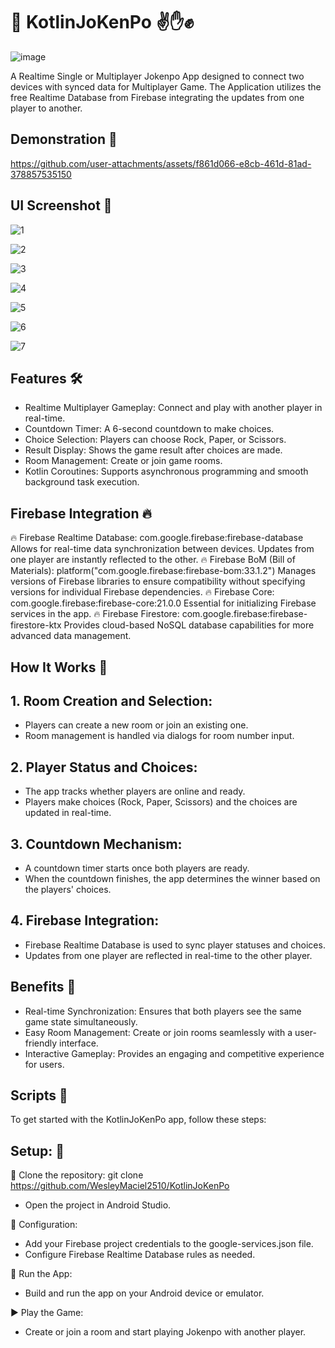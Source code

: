 ﻿# 🔵 KotlinJoKenPo ✌️✋✊
![image](https://github.com/user-attachments/assets/6a1f52a2-3498-44fb-89f2-c80fe5729616)

A Realtime Single or Multiplayer Jokenpo App designed to connect two devices with synced data for Multiplayer Game. The Application utilizes the free Realtime Database from Firebase integrating the updates from one player to another. 

## Demonstration 🎁

https://github.com/user-attachments/assets/f861d066-e8cb-461d-81ad-378857535150

## UI Screenshot 📱

![1](https://github.com/user-attachments/assets/f83a1e2f-3ea5-4831-b833-50e852a01009)

![2](https://github.com/user-attachments/assets/35331a96-f18f-42f9-b947-0ad346a515fb)

![3](https://github.com/user-attachments/assets/a0e12215-bb99-42ad-93ec-5d89521f9c81)

![4](https://github.com/user-attachments/assets/f07d810e-3f4a-4c3b-b4c8-43deaab4ccdf)

![5](https://github.com/user-attachments/assets/d3447107-4e0b-4ea3-8d3a-23ea4d7796f5)

![6](https://github.com/user-attachments/assets/1340b3c2-4f1a-483c-9fa7-eb64185ff8d0)

![7](https://github.com/user-attachments/assets/b26e023e-45d1-4886-8ee6-af8caf7fa09f)

## Features 🛠️
- Realtime Multiplayer Gameplay: Connect and play with another player in real-time.
- Countdown Timer: A 6-second countdown to make choices.
- Choice Selection: Players can choose Rock, Paper, or Scissors.
- Result Display: Shows the game result after choices are made.
- Room Management: Create or join game rooms.
- Kotlin Coroutines: Supports asynchronous programming and smooth background task execution.
  
## Firebase Integration 🔥
🔥 Firebase Realtime Database: com.google.firebase:firebase-database
Allows for real-time data synchronization between devices. Updates from one player are instantly reflected to the other.
🔥 Firebase BoM (Bill of Materials): platform("com.google.firebase:firebase-bom:33.1.2")
Manages versions of Firebase libraries to ensure compatibility without specifying versions for individual Firebase dependencies.
🔥 Firebase Core: com.google.firebase:firebase-core:21.0.0
Essential for initializing Firebase services in the app.
🔥 Firebase Firestore: com.google.firebase:firebase-firestore-ktx
Provides cloud-based NoSQL database capabilities for more advanced data management.

## How It Works 🔄
## 1. Room Creation and Selection:

- Players can create a new room or join an existing one.
- Room management is handled via dialogs for room number input.

## 2. Player Status and Choices:

- The app tracks whether players are online and ready.
- Players make choices (Rock, Paper, Scissors) and the choices are updated in real-time.

## 3. Countdown Mechanism:

- A countdown timer starts once both players are ready.
- When the countdown finishes, the app determines the winner based on the players' choices.

## 4. Firebase Integration:

- Firebase Realtime Database is used to sync player statuses and choices.
- Updates from one player are reflected in real-time to the other player.

## Benefits 🌟
- Real-time Synchronization: Ensures that both players see the same game state simultaneously.
- Easy Room Management: Create or join rooms seamlessly with a user-friendly interface.
- Interactive Gameplay: Provides an engaging and competitive experience for users.

## Scripts 🚀
To get started with the KotlinJoKenPo app, follow these steps:

## Setup: 📝

💬 Clone the repository: git clone https://github.com/WesleyMaciel2510/KotlinJoKenPo
- Open the project in Android Studio.

💬 Configuration:
- Add your Firebase project credentials to the google-services.json file.
- Configure Firebase Realtime Database rules as needed.

🎨 Run the App:
- Build and run the app on your Android device or emulator.

▶️ Play the Game:
- Create or join a room and start playing Jokenpo with another player.


